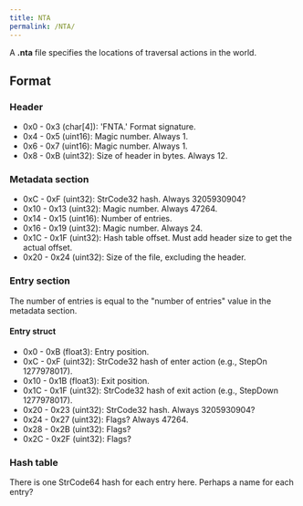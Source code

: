 ```yaml
---
title: NTA
permalink: /NTA/
---
```


A **.nta** file specifies the locations of traversal actions in the
world.

## Format

### Header

  - 0x0 - 0x3 (char\[4\]): 'FNTA.' Format signature.
  - 0x4 - 0x5 (uint16): Magic number. Always 1.
  - 0x6 - 0x7 (uint16): Magic number. Always 1.
  - 0x8 - 0xB (uint32): Size of header in bytes. Always 12.

### Metadata section

  - 0xC - 0xF (uint32): StrCode32 hash. Always 3205930904?
  - 0x10 - 0x13 (uint32): Magic number. Always 47264.
  - 0x14 - 0x15 (uint16): Number of entries.
  - 0x16 - 0x19 (uint32): Magic number. Always 24.
  - 0x1C - 0x1F (uint32): Hash table offset. Must add header size to get
    the actual offset.
  - 0x20 - 0x24 (uint32): Size of the file, excluding the header.

### Entry section

The number of entries is equal to the "number of entries" value in the
metadata section.

#### Entry struct

  - 0x0 - 0xB (float3): Entry position.
  - 0xC - 0xF (uint32): StrCode32 hash of enter action (e.g., StepOn
    1277978017).
  - 0x10 - 0x1B (float3): Exit position.
  - 0x1C - 0x1F (uint32): StrCode32 hash of exit action (e.g., StepDown
    1277978017).
  - 0x20 - 0x23 (uint32): StrCode32 hash. Always 3205930904?
  - 0x24 - 0x27 (uint32): Flags? Always 47264.
  - 0x28 - 0x2B (uint32): Flags?
  - 0x2C - 0x2F (uint32): Flags?

### Hash table

There is one StrCode64 hash for each entry here. Perhaps a name for each
entry?